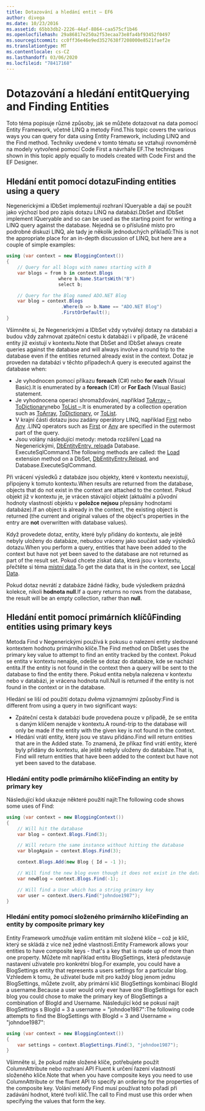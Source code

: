 ```yaml
---
title: Dotazování a hledání entit – EF6
author: divega
ms.date: 10/23/2016
ms.assetid: 65bb3db2-2226-44af-8864-caa575cf1b46
ms.openlocfilehash: 29a86817e250a2f53ecaa73e8fa4bf93452f0497
ms.sourcegitcommit: cc0ff36e46e9ed3527638f7208000e8521faef2e
ms.translationtype: MT
ms.contentlocale: cs-CZ
ms.lasthandoff: 03/06/2020
ms.locfileid: "78417168"
---
```

# <a name="querying-and-finding-entities"></a><span data-ttu-id="f6dd9-102">Dotazování a hledání entit</span><span class="sxs-lookup"><span data-stu-id="f6dd9-102">Querying and Finding Entities</span></span>
<span data-ttu-id="f6dd9-103">Toto téma popisuje různé způsoby, jak se můžete dotazovat na data pomocí Entity Framework, včetně LINQ a metody Find.</span><span class="sxs-lookup"><span data-stu-id="f6dd9-103">This topic covers the various ways you can query for data using Entity Framework, including LINQ and the Find method.</span></span> <span data-ttu-id="f6dd9-104">Techniky uvedené v tomto tématu se vztahují rovnoměrně na modely vytvořené pomocí Code First a návrháře EF.</span><span class="sxs-lookup"><span data-stu-id="f6dd9-104">The techniques shown in this topic apply equally to models created with Code First and the EF Designer.</span></span>  

## <a name="finding-entities-using-a-query"></a><span data-ttu-id="f6dd9-105">Hledání entit pomocí dotazu</span><span class="sxs-lookup"><span data-stu-id="f6dd9-105">Finding entities using a query</span></span>  

<span data-ttu-id="f6dd9-106">Negenerickými a IDbSet implementují rozhraní IQueryable a dají se použít jako výchozí bod pro zápis dotazu LINQ na databázi.</span><span class="sxs-lookup"><span data-stu-id="f6dd9-106">DbSet and IDbSet implement IQueryable and so can be used as the starting point for writing a LINQ query against the database.</span></span> <span data-ttu-id="f6dd9-107">Nejedná se o příslušné místo pro podrobné diskuzi LINQ, ale tady je několik jednoduchých příkladů:</span><span class="sxs-lookup"><span data-stu-id="f6dd9-107">This is not the appropriate place for an in-depth discussion of LINQ, but here are a couple of simple examples:</span></span>  

``` csharp
using (var context = new BloggingContext())
{
    // Query for all blogs with names starting with B
    var blogs = from b in context.Blogs
                   where b.Name.StartsWith("B")
                   select b;

    // Query for the Blog named ADO.NET Blog
    var blog = context.Blogs
                    .Where(b => b.Name == "ADO.NET Blog")
                    .FirstOrDefault();
}
```  

<span data-ttu-id="f6dd9-108">Všimněte si, že Negenerickými a IDbSet vždy vytvářejí dotazy na databázi a budou vždy zahrnovat zpáteční cestu k databázi i v případě, že vrácené entity již existují v kontextu.</span><span class="sxs-lookup"><span data-stu-id="f6dd9-108">Note that DbSet and IDbSet always create queries against the database and will always involve a round trip to the database even if the entities returned already exist in the context.</span></span> <span data-ttu-id="f6dd9-109">Dotaz je proveden na databázi v těchto případech:</span><span class="sxs-lookup"><span data-stu-id="f6dd9-109">A query is executed against the database when:</span></span>  

- <span data-ttu-id="f6dd9-110">Je vyhodnocen pomocí příkazu **foreach** (C#) nebo **for each** (Visual Basic).</span><span class="sxs-lookup"><span data-stu-id="f6dd9-110">It is enumerated by a **foreach** (C#) or **For Each** (Visual Basic) statement.</span></span>  
- <span data-ttu-id="f6dd9-111">Je vyhodnocena operací shromažďování, například [ToArray –](https://msdn.microsoft.com/library/bb298736), [ToDictionary](https://msdn.microsoft.com/library/system.linq.enumerable.todictionary)nebo [ToList –](https://msdn.microsoft.com/library/bb342261).</span><span class="sxs-lookup"><span data-stu-id="f6dd9-111">It is enumerated by a collection operation such as [ToArray](https://msdn.microsoft.com/library/bb298736), [ToDictionary](https://msdn.microsoft.com/library/system.linq.enumerable.todictionary), or [ToList](https://msdn.microsoft.com/library/bb342261).</span></span>  
- <span data-ttu-id="f6dd9-112">V krajní části dotazu jsou zadány operátory LINQ, například [First](https://msdn.microsoft.com/library/bb291976) nebo [Any](https://msdn.microsoft.com/library/bb337697) .</span><span class="sxs-lookup"><span data-stu-id="f6dd9-112">LINQ operators such as [First](https://msdn.microsoft.com/library/bb291976) or [Any](https://msdn.microsoft.com/library/bb337697) are specified in the outermost part of the query.</span></span>  
- <span data-ttu-id="f6dd9-113">Jsou volány následující metody: metoda rozšíření [Load](https://msdn.microsoft.com/library/system.data.entity.dbextensions.load) na Negenerickými, [DbEntityEntry. reload](https://msdn.microsoft.com/library/system.data.entity.infrastructure.dbentityentry.reload.aspx)a Database. ExecuteSqlCommand.</span><span class="sxs-lookup"><span data-stu-id="f6dd9-113">The following methods are called: the [Load](https://msdn.microsoft.com/library/system.data.entity.dbextensions.load) extension method on a DbSet, [DbEntityEntry.Reload](https://msdn.microsoft.com/library/system.data.entity.infrastructure.dbentityentry.reload.aspx), and Database.ExecuteSqlCommand.</span></span>  

<span data-ttu-id="f6dd9-114">Při vrácení výsledků z databáze jsou objekty, které v kontextu neexistují, připojeny k tomuto kontextu.</span><span class="sxs-lookup"><span data-stu-id="f6dd9-114">When results are returned from the database, objects that do not exist in the context are attached to the context.</span></span> <span data-ttu-id="f6dd9-115">Pokud objekt již v kontextu je, je vrácen stávající objekt (aktuální a původní hodnoty vlastností objektu v **položce nejsou** přepsány hodnotami databáze).</span><span class="sxs-lookup"><span data-stu-id="f6dd9-115">If an object is already in the context, the existing object is returned (the current and original values of the object's properties in the entry are **not** overwritten with database values).</span></span>  

<span data-ttu-id="f6dd9-116">Když provedete dotaz, entity, které byly přidány do kontextu, ale ještě nebyly uloženy do databáze, nebudou vráceny jako součást sady výsledků dotazu.</span><span class="sxs-lookup"><span data-stu-id="f6dd9-116">When you perform a query, entities that have been added to the context but have not yet been saved to the database are not returned as part of the result set.</span></span> <span data-ttu-id="f6dd9-117">Pokud chcete získat data, která jsou v kontextu, přečtěte si téma [místní data](~/ef6/querying/local-data.md).</span><span class="sxs-lookup"><span data-stu-id="f6dd9-117">To get the data that is in the context, see [Local Data](~/ef6/querying/local-data.md).</span></span>  

<span data-ttu-id="f6dd9-118">Pokud dotaz nevrátí z databáze žádné řádky, bude výsledkem prázdná kolekce, nikoli **hodnota null**.</span><span class="sxs-lookup"><span data-stu-id="f6dd9-118">If a query returns no rows from the database, the result will be an empty collection, rather than **null**.</span></span>  

## <a name="finding-entities-using-primary-keys"></a><span data-ttu-id="f6dd9-119">Hledání entit pomocí primárních klíčů</span><span class="sxs-lookup"><span data-stu-id="f6dd9-119">Finding entities using primary keys</span></span>  

<span data-ttu-id="f6dd9-120">Metoda Find v Negenerickými používá k pokusu o nalezení entity sledované kontextem hodnotu primárního klíče.</span><span class="sxs-lookup"><span data-stu-id="f6dd9-120">The Find method on DbSet uses the primary key value to attempt to find an entity tracked by the context.</span></span> <span data-ttu-id="f6dd9-121">Pokud se entita v kontextu nenajde, odešle se dotaz do databáze, kde se nachází entita.</span><span class="sxs-lookup"><span data-stu-id="f6dd9-121">If the entity is not found in the context then a query will be sent to the database to find the entity there.</span></span> <span data-ttu-id="f6dd9-122">Pokud entita nebyla nalezena v kontextu nebo v databázi, je vrácena hodnota null.</span><span class="sxs-lookup"><span data-stu-id="f6dd9-122">Null is returned if the entity is not found in the context or in the database.</span></span>  

<span data-ttu-id="f6dd9-123">Hledání se liší od použití dotazu dvěma významnými způsoby:</span><span class="sxs-lookup"><span data-stu-id="f6dd9-123">Find is different from using a query in two significant ways:</span></span>  

- <span data-ttu-id="f6dd9-124">Zpáteční cesta k databázi bude provedena pouze v případě, že se entita s daným klíčem nenajde v kontextu.</span><span class="sxs-lookup"><span data-stu-id="f6dd9-124">A round-trip to the database will only be made if the entity with the given key is not found in the context.</span></span>  
- <span data-ttu-id="f6dd9-125">Hledání vrátí entity, které jsou ve stavu přidáno.</span><span class="sxs-lookup"><span data-stu-id="f6dd9-125">Find will return entities that are in the Added state.</span></span> <span data-ttu-id="f6dd9-126">To znamená, že příkaz find vrátí entity, které byly přidány do kontextu, ale ještě nebyly uloženy do databáze.</span><span class="sxs-lookup"><span data-stu-id="f6dd9-126">That is, Find will return entities that have been added to the context but have not yet been saved to the database.</span></span>  
### <a name="finding-an-entity-by-primary-key"></a><span data-ttu-id="f6dd9-127">Hledání entity podle primárního klíče</span><span class="sxs-lookup"><span data-stu-id="f6dd9-127">Finding an entity by primary key</span></span>  

<span data-ttu-id="f6dd9-128">Následující kód ukazuje některé použití najít:</span><span class="sxs-lookup"><span data-stu-id="f6dd9-128">The following code shows some uses of Find:</span></span>  

``` csharp
using (var context = new BloggingContext())
{
    // Will hit the database
    var blog = context.Blogs.Find(3);

    // Will return the same instance without hitting the database
    var blogAgain = context.Blogs.Find(3);

    context.Blogs.Add(new Blog { Id = -1 });

    // Will find the new blog even though it does not exist in the database
    var newBlog = context.Blogs.Find(-1);

    // Will find a User which has a string primary key
    var user = context.Users.Find("johndoe1987");
}
```  

### <a name="finding-an-entity-by-composite-primary-key"></a><span data-ttu-id="f6dd9-129">Hledání entity pomocí složeného primárního klíče</span><span class="sxs-lookup"><span data-stu-id="f6dd9-129">Finding an entity by composite primary key</span></span>  

<span data-ttu-id="f6dd9-130">Entity Framework umožňuje vašim entitám mít složené klíče – což je klíč, který se skládá z více než jedné vlastnosti.</span><span class="sxs-lookup"><span data-stu-id="f6dd9-130">Entity Framework allows your entities to have composite keys - that's a key that is made up of more than one property.</span></span> <span data-ttu-id="f6dd9-131">Můžete mít například entitu BlogSettings, která představuje nastavení uživatele pro konkrétní blog.</span><span class="sxs-lookup"><span data-stu-id="f6dd9-131">For example, you could have a BlogSettings entity that represents a users settings for a particular blog.</span></span> <span data-ttu-id="f6dd9-132">Vzhledem k tomu, že uživatel bude mít pro každý blog jenom jednu BlogSettings, můžete zvolit, aby primární klíč BlogSettings kombinaci BlogId a username.</span><span class="sxs-lookup"><span data-stu-id="f6dd9-132">Because a user would only ever have one BlogSettings for each blog you could chose to make the primary key of BlogSettings a combination of BlogId and Username.</span></span> <span data-ttu-id="f6dd9-133">Následující kód se pokusí najít BlogSettings s BlogId = 3 a username = "johndoe1987":</span><span class="sxs-lookup"><span data-stu-id="f6dd9-133">The following code attempts to find the BlogSettings with BlogId = 3 and Username = "johndoe1987":</span></span>  

``` csharp  
using (var context = new BloggingContext())
{
    var settings = context.BlogSettings.Find(3, "johndoe1987");
}
```  

<span data-ttu-id="f6dd9-134">Všimněte si, že pokud máte složené klíče, potřebujete použít ColumnAttribute nebo rozhraní API Fluent k určení řazení vlastností složeného klíče.</span><span class="sxs-lookup"><span data-stu-id="f6dd9-134">Note that when you have composite keys you need to use ColumnAttribute or the fluent API to specify an ordering for the properties of the composite key.</span></span> <span data-ttu-id="f6dd9-135">Volání metody Find musí používat toto pořadí při zadávání hodnot, které tvoří klíč.</span><span class="sxs-lookup"><span data-stu-id="f6dd9-135">The call to Find must use this order when specifying the values that form the key.</span></span>  
